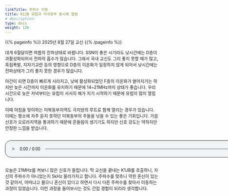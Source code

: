 ```yaml
---
linkTitle: 주파수 이동
title: K1JB 유럽과 미국동부 동시에 열림
# description:
type: docs
weight: 126
---
```


{{% pageinfo %}}
2025년 8월 27일 교신
{{% /pageinfo %}}

대개 6월달이면 여름의 전파상태로 바뀝니다. SSN이 좋은 시기라도 낮시간에는 D층이 과활성화되어서 전파의 흡수가 많습니다. 그래서 국내 교신도 그리 좋지 못할 때가 많고, 흑점폭발, 지자기교란 등의 영향으로 D층의 이온화가 일정하지 않게 되어서 낮시간에는 전파상태가 그리 좋지 못한 경우가 많습니다.

야간이 되면 D층이 빠르게 사라지고, 낮에 활성화되었던 F층의 이온화가 옅어지기는 하지만 늦은 시간까지 이온화를 유지하기 때문에 14~21MHz까지 상태가 좋습니다. 우리 시간으로 늦은 저녁부터는 유럽이 서서히 해가 지기 시작하기 때문에 유럽이 많이 열립니다.

이때 아침을 맞이하는 미북동부지역도 극지방의 루트로 함께 열리는 경우가 있습니다. 이때는 평소에 자주 듣지 못하던 미북동부의 주들을 낚을 수 있는 좋은 기회입니다. 가끔 신호가 오로라지역을 통과하기 때문에 흔들림이 생기기도 하지만 신호 강도는 약하지만 안정한 느낌을 받습니다.

<br>
<audio style="width: 850px; border: 1px solid black; border-radius: 20px;"
src="https://blog.kakaocdn.net/dna/ch7Gvx/dJMb85bfOQ1/AAAAAAAAAAAAAAAAAAAAAJJYold1aNDdIDG7SZuwWI4ke7xOGkmE17Gi9gLXRRGb/tfile.mp3?credential=yqXZFxpELC7KVnFOS48ylbz2pIh7yKj8&expires=1759244399&allow_ip=&allow_referer=&signature=%2BUkree5J%2BDXfdbkkrXMkh8ApLfk%3D"
controls></audio>
<br><br>

오늘은 21MHz를 켜보니 많은 신호가 들립니다. 막 교신을 끝내는 K1JB를 호출하니, 자신의 주파수가 아니었는지 5kHz 올라가자고 합니다. 주파수를 맞추니 약한 혼신이 있는 것 같아서, 어떠냐고 물으니 혼신이 있다고 하면서 다시 다른 주파수를 찾아서 이동하는 과정이 있었습니다. 이런 과정을 들어보시는 것도 간접 경험이 되리라 생각합니다.

